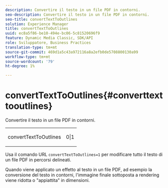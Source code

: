 ```yaml
---
description: Convertire il testo in un file PDF in contorni.
seo-description: Convertire il testo in un file PDF in contorni.
seo-title: convertTextToOutlines
solution: Experience Manager
title: convertTextToOutlines
uuid: ec8a5f86-be10-494e-bc06-5c81520696f9
feature: Dynamic Media Classic, SDK/API
role: Sviluppatore, Business Practices
translation-type: tm+mt
source-git-commit: 469d1a5c43a972116a8a2efb0de5708800130a99
workflow-type: tm+mt
source-wordcount: '79'
ht-degree: 1%

---
```



# convertTextToOutlines{#converttexttooutlines}

Convertire il testo in un file PDF in contorni.

<table id="simpletable_FDE0D8786BC747AF87A336452500E695"> 
 <tr class="strow"> 
  <td class="stentry"> <p><span class="codeph"> convertTextToOutlines</span> </p> </td> 
  <td class="stentry"> <p>0|1 </p></td> 
 </tr> 
</table>

Usa il comando URL `convertTextToOutlines=1` per modificare tutto il testo di un file PDF in percorsi delineati.

Quando viene applicato un effetto al testo in un file PDF, ad esempio la conversione del testo in contorni, l&#39;immagine finale sottoposta a rendering viene ridotta o &quot;appiattita&quot; in dimensioni.

